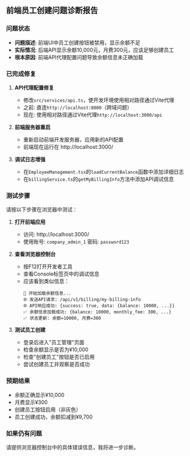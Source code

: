 ## 前端员工创建问题诊断报告

### 问题状态
- **问题描述**: 前端UI中员工创建按钮被禁用，显示余额不足
- **实际情况**: 后端API显示余额10,000元，月费300元，应该足够创建员工
- **根本原因**: 前端API代理配置问题导致余额信息未正确加载

### 已完成修复
1. **API代理配置修复**
   - 修改`src/services/api.ts`，使开发环境使用相对路径通过Vite代理
   - 之前: 直连`http://localhost:8000`（跨域问题）
   - 现在: 使用相对路径通过Vite代理`http://localhost:3000/api`

2. **前端服务器重启**
   - 重新启动前端开发服务器，应用新的API配置
   - 前端现在运行在 http://localhost:3000/

3. **调试日志增强**
   - 在`EmployeeManagement.tsx`的`loadCurrentBalance`函数中添加详细日志
   - 在`billingService.ts`的`getMyBillingInfo`方法中添加API调试信息

### 测试步骤
请按以下步骤在浏览器中测试：

1. **打开前端应用**
   - 访问: http://localhost:3000/
   - 使用账号: `company_admin_1` 密码: `password123`

2. **查看浏览器控制台**
   - 按F12打开开发者工具
   - 查看Console标签页中的调试信息
   - 应该看到类似信息：
     ```
     🔄 开始加载余额信息...
     🌐 发送API请求: /api/v1/billing/my-billing-info
     🌐 API响应成功: {success: true, data: {balance: 10000, ...}}
     ✅ 余额信息加载成功: {balance: 10000, monthly_fee: 300, ...}
     ✅ 状态更新: 余额=10000, 月费=300
     ```

3. **测试员工创建**
   - 登录后进入"员工管理"页面
   - 检查余额显示是否为¥10,000
   - 检查"创建员工"按钮是否已启用
   - 尝试创建员工并观察是否成功

### 预期结果
- 余额正确显示¥10,000
- 月费显示¥300
- 创建员工按钮启用（非灰色）
- 员工创建成功，余额扣减到¥9,700

### 如果仍有问题
请提供浏览器控制台中的具体错误信息，我将进一步诊断。